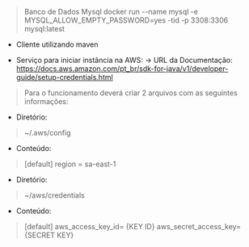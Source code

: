 > Banco de Dados Mysql
> docker run --name mysql -e MYSQL_ALLOW_EMPTY_PASSWORD=yes -tid -p 3308:3306 mysql:latest


- Cliente utilizando maven

- Serviço para iniciar instância na AWS:
-> URL da Documentação: https://docs.aws.amazon.com/pt_br/sdk-for-java/v1/developer-guide/setup-credentials.html


> Para o funcionamento deverá criar 2 arquivos com as seguintes informações:

- Diretório: 
> ~/.aws/config

- Conteúdo:
> [default]
> region = sa-east-1


- Diretório: 
> ~/aws/credentials

- Conteúdo:
>[default]
>aws_access_key_id= {KEY ID}
>aws_secret_access_key= {SECRET KEY}